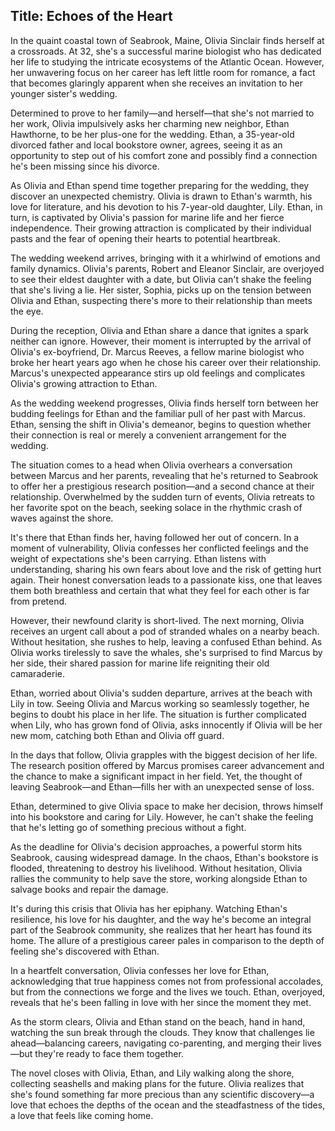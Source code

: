 
## Title: Echoes of the Heart

In the quaint coastal town of Seabrook, Maine, Olivia Sinclair finds herself at a crossroads. At 32, she's a successful marine biologist who has dedicated her life to studying the intricate ecosystems of the Atlantic Ocean. However, her unwavering focus on her career has left little room for romance, a fact that becomes glaringly apparent when she receives an invitation to her younger sister's wedding.

Determined to prove to her family—and herself—that she's not married to her work, Olivia impulsively asks her charming new neighbor, Ethan Hawthorne, to be her plus-one for the wedding. Ethan, a 35-year-old divorced father and local bookstore owner, agrees, seeing it as an opportunity to step out of his comfort zone and possibly find a connection he's been missing since his divorce.

As Olivia and Ethan spend time together preparing for the wedding, they discover an unexpected chemistry. Olivia is drawn to Ethan's warmth, his love for literature, and his devotion to his 7-year-old daughter, Lily. Ethan, in turn, is captivated by Olivia's passion for marine life and her fierce independence. Their growing attraction is complicated by their individual pasts and the fear of opening their hearts to potential heartbreak.

The wedding weekend arrives, bringing with it a whirlwind of emotions and family dynamics. Olivia's parents, Robert and Eleanor Sinclair, are overjoyed to see their eldest daughter with a date, but Olivia can't shake the feeling that she's living a lie. Her sister, Sophia, picks up on the tension between Olivia and Ethan, suspecting there's more to their relationship than meets the eye.

During the reception, Olivia and Ethan share a dance that ignites a spark neither can ignore. However, their moment is interrupted by the arrival of Olivia's ex-boyfriend, Dr. Marcus Reeves, a fellow marine biologist who broke her heart years ago when he chose his career over their relationship. Marcus's unexpected appearance stirs up old feelings and complicates Olivia's growing attraction to Ethan.

As the wedding weekend progresses, Olivia finds herself torn between her budding feelings for Ethan and the familiar pull of her past with Marcus. Ethan, sensing the shift in Olivia's demeanor, begins to question whether their connection is real or merely a convenient arrangement for the wedding.

The situation comes to a head when Olivia overhears a conversation between Marcus and her parents, revealing that he's returned to Seabrook to offer her a prestigious research position—and a second chance at their relationship. Overwhelmed by the sudden turn of events, Olivia retreats to her favorite spot on the beach, seeking solace in the rhythmic crash of waves against the shore.

It's there that Ethan finds her, having followed her out of concern. In a moment of vulnerability, Olivia confesses her conflicted feelings and the weight of expectations she's been carrying. Ethan listens with understanding, sharing his own fears about love and the risk of getting hurt again. Their honest conversation leads to a passionate kiss, one that leaves them both breathless and certain that what they feel for each other is far from pretend.

However, their newfound clarity is short-lived. The next morning, Olivia receives an urgent call about a pod of stranded whales on a nearby beach. Without hesitation, she rushes to help, leaving a confused Ethan behind. As Olivia works tirelessly to save the whales, she's surprised to find Marcus by her side, their shared passion for marine life reigniting their old camaraderie.

Ethan, worried about Olivia's sudden departure, arrives at the beach with Lily in tow. Seeing Olivia and Marcus working so seamlessly together, he begins to doubt his place in her life. The situation is further complicated when Lily, who has grown fond of Olivia, asks innocently if Olivia will be her new mom, catching both Ethan and Olivia off guard.

In the days that follow, Olivia grapples with the biggest decision of her life. The research position offered by Marcus promises career advancement and the chance to make a significant impact in her field. Yet, the thought of leaving Seabrook—and Ethan—fills her with an unexpected sense of loss.

Ethan, determined to give Olivia space to make her decision, throws himself into his bookstore and caring for Lily. However, he can't shake the feeling that he's letting go of something precious without a fight.

As the deadline for Olivia's decision approaches, a powerful storm hits Seabrook, causing widespread damage. In the chaos, Ethan's bookstore is flooded, threatening to destroy his livelihood. Without hesitation, Olivia rallies the community to help save the store, working alongside Ethan to salvage books and repair the damage.

It's during this crisis that Olivia has her epiphany. Watching Ethan's resilience, his love for his daughter, and the way he's become an integral part of the Seabrook community, she realizes that her heart has found its home. The allure of a prestigious career pales in comparison to the depth of feeling she's discovered with Ethan.

In a heartfelt conversation, Olivia confesses her love for Ethan, acknowledging that true happiness comes not from professional accolades, but from the connections we forge and the lives we touch. Ethan, overjoyed, reveals that he's been falling in love with her since the moment they met.

As the storm clears, Olivia and Ethan stand on the beach, hand in hand, watching the sun break through the clouds. They know that challenges lie ahead—balancing careers, navigating co-parenting, and merging their lives—but they're ready to face them together.

The novel closes with Olivia, Ethan, and Lily walking along the shore, collecting seashells and making plans for the future. Olivia realizes that she's found something far more precious than any scientific discovery—a love that echoes the depths of the ocean and the steadfastness of the tides, a love that feels like coming home.

